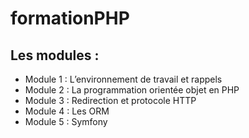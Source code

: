 # formationPHP

## Les modules :

- Module 1 : L’environnement de travail et rappels
- Module 2 : La programmation orientée objet en PHP
- Module 3 : Redirection et protocole HTTP
- Module 4 : Les ORM
- Module 5 : Symfony


